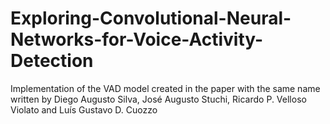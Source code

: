 # Exploring-Convolutional-Neural-Networks-for-Voice-Activity-Detection
Implementation of the VAD model created in the paper with the same name written by Diego Augusto Silva, José Augusto Stuchi, Ricardo P. Velloso Violato and Luís Gustavo D. Cuozzo
